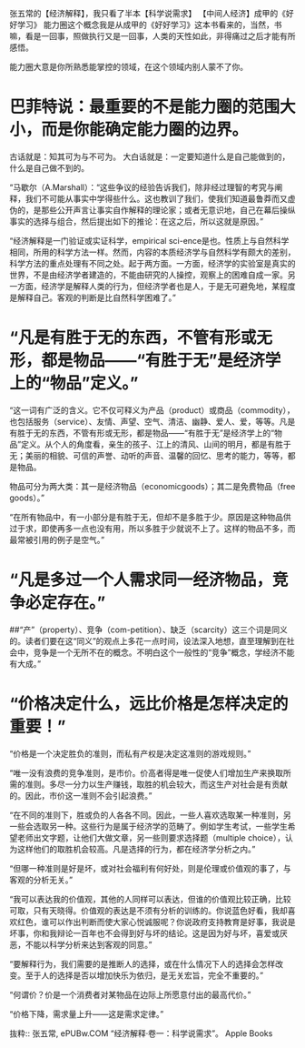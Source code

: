 张五常的【经济解释】，我只看了半本【科学说需求】
【中间人经济】成甲的《好好学习》
能力圈这个概念我是从成甲的《好好学习》这本书看来的，当然，书嘛，看是一回事，照做执行又是一回事，人类的天性如此，非得痛过之后才能有所感悟。

能力圈大意是你所熟悉能掌控的领域，在这个领域内别人蒙不了你。

# 巴菲特说：最重要的不是能力圈的范围大小，而是你能确定能力圈的边界。
古话就是：知其可为与不可为。
大白话就是：一定要知道什么是自己能做到的，什么是自己做不到的。

“马歇尔（A.Marshall）：“这些争议的经验告诉我们，除非经过理智的考究与阐释，我们不可能从事实中学得些什么。这也教训了我们，使我们知道最鲁莽而又虚伪的，是那些公开声言让事实自作解释的理论家；或者无意识地，自己在幕后操纵事实的选择与组合，然后提出如下的推论：在这之后，所以这就是原因。”

“经济解释是一门验证或实证科学，empirical sci-ence是也。性质上与自然科学相同，所用的科学方法一样。然而，内容的本质经济学与自然科学有颇大的差别，科学方法的重点处理有不同之处。起于两方面。一方面，经济学的实验室是真实的世界，不是由经济学者建造的，不能由研究的人操控，观察上的困难自成一家。另一方面，经济学是解释人类的行为，但经济学者也是人，于是无可避免地，某程度是解释自己。客观的判断是比自然科学困难了。”

# “凡是有胜于无的东西，不管有形或无形，都是物品——“有胜于无”是经济学上的“物品”定义。”

“这一词有广泛的含义。它不仅可释义为产品（product）或商品（commodity），也包括服务（service）、友情、声望、空气、清洁、幽静、爱人、爱，等等。凡是有胜于无的东西，不管有形或无形，都是物品——“有胜于无”是经济学上的“物品”定义。从个人的角度看，亲生的孩子、江上的清风、山间的明月，都是有胜于无；美丽的相貌、可信的声誉、动听的声音、温馨的回忆、思考的能力，等等，都是物品。

物品可分为两大类：其一是经济物品（economicgoods）；其二是免费物品（free goods）。”

“在所有物品中，有一小部分是有胜于无，但却不是多胜于少。原因是这种物品供过于求，即使再多一点也没有用，所以多胜于少就说不上了。这样的物品不多，而最常被引用的例子是空气。”

# “凡是多过一个人需求同一经济物品，竞争必定存在。”

##“产”（property）、竞争（com-petition）、缺乏（scarcity）这三个词是同义的。读者们要在这“同义”的观点上多花一点时间，设法深入地想，直至理解到在社会中，竞争是一个无所不在的概念。不明白这个一般性的“竞争”概念，学经济不能有大成。”

# “价格决定什么，远比价格是怎样决定的重要！”

“价格是一个决定胜负的准则，而私有产权是决定这准则的游戏规则。”

“唯一没有浪费的竞争准则，是市价。价高者得是唯一促使人们增加生产来换取所需的准则。多尽一分力以生产赚钱，取胜的机会较大，而这生产对社会是有贡献的。因此，市价这一准则不会引起浪费。”

“在不同的准则下，胜或负的人各各不同。因此，一些人喜欢选取某一种准则，另一些会选取另一种。这些行为是属于经济学的范畴了。例如学生考试，一些学生希望老师出文字题，让他们大做文章，另一些则要求选择题（multiple choice），认为这样他们的取胜机会较高。凡是选择的行为，都在经济学分析之内。”

“但哪一种准则是好是坏，或对社会福利有何好处，则是伦理或价值观的事了，与客观的分析无关。”

“我可以表达我的价值观，其他的人同样可以表达，但谁的价值观比较正确，比较可取，只有天晓得。价值观的表达是不须有分析的训练的。你说蓝色好看，我却喜欢红色，谁可以作出判断而使大家心悦诚服呢？你说政府支持教育是好事，我说是坏事，你和我辩论一百年也不会得到好与坏的结论。这是因为好与坏，喜爱或厌恶，不能以科学分析来达到客观的同意。”

“要解释行为，我们需要的是推断人的选择，或在什么情况下人的选择会怎样改变。至于人的选择是否以增加快乐为依归，是无关宏旨，完全不重要的。”

“何谓价？价是一个消费者对某物品在边际上所愿意付出的最高代价。”

“价格下降，需求量上升——这是需求定律。”

抜粋:: 张五常, ePUBw.COM  “经济解释·卷一：科学说需求”。 Apple Books  
